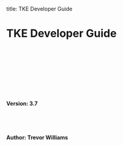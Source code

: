 title: TKE Developer Guide

# TKE Developer Guide

<br><br><br><br><br><br><br>

#### Version: 3.7

<br><br>

#### Author: Trevor Williams
